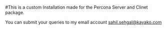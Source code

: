 #This is a custom Installation made for the Percona Server and Clinet package.

You can submit your queries to my email account sahil.sehgal@kayako.com
